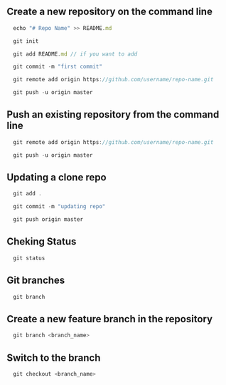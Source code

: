 ## Create a new repository on the command line
```jsx
  echo "# Repo Name" >> README.md
```
```jsx
  git init
```
```jsx
  git add README.md // if you want to add
```
```jsx
  git commit -m "first commit"
```
```jsx
  git remote add origin https://github.com/username/repo-name.git
```
```jsx
  git push -u origin master
```

## Push an existing repository from the command line
```jsx
  git remote add origin https://github.com/username/repo-name.git
```
```jsx
  git push -u origin master
```

## Updating a clone repo
```jsx
  git add .
```
```jsx
  git commit -m "updating repo"
```
```jsx
  git push origin master
```

## Cheking Status

```jsx
  git status
```

## Git branches

```jsx
  git branch
```

## Create a new feature branch in the repository

```jsx
  git branch <branch_name>
```
## Switch to the branch

```jsx
  git checkout <branch_name>
```
